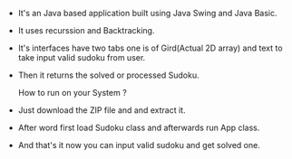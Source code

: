 - It's an Java based application built using Java Swing and Java Basic.
- It uses recurssion and Backtracking.
- It's interfaces have two tabs one is of Gird(Actual 2D array) and text to take input valid sudoku from user.
- Then it returns the solved or processed Sudoku.






  How to run on your System  ?
 - Just download the ZIP file and and extract it.
 - After word first load Sudoku class and afterwards run App class.
 - And that's it now you can input valid sudoku and get solved one.
